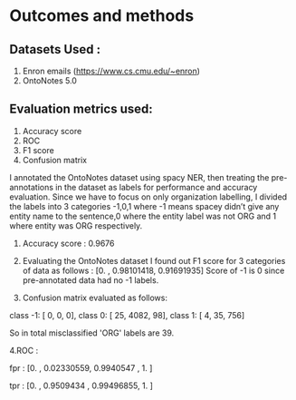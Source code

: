 # Outcomes and methods

## Datasets Used :

1. Enron emails (https://www.cs.cmu.edu/~enron)
2. OntoNotes 5.0

## Evaluation metrics used:

1. Accuracy score
2. ROC
3. F1 score
4. Confusion matrix


I annotated the OntoNotes dataset using spacy NER, then treating the pre-annotations in the dataset as labels for performance and accuracy evaluation.
Since we have to focus on only organization labelling, I divided the labels into 3 categories -1,0,1
where -1 means spacey didn’t  give any entity name to the sentence,0 where the entity label was not ORG and 1 where entity was ORG respectively.

1. Accuracy score :  0.9676

2. Evaluating the OntoNotes dataset I found out F1 score for 3 categories of data as follows :
[0.        , 0.98101418, 0.91691935]
Score of -1 is 0 since pre-annotated data had no -1 labels.

3. Confusion matrix evaluated as follows:

class -1:     [   0,    0,    0],
class  0:     [  25, 4082,   98],
class  1:     [   4,   35,  756]

So in total misclassified 'ORG' labels are 39.

4.ROC : 

fpr : [0.        , 0.02330559, 0.9940547 , 1.        ]

tpr : [0.        , 0.9509434 , 0.99496855, 1.        ]





